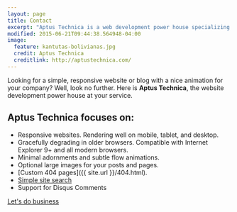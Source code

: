 ```yaml
---
layout: page
title: Contact
excerpt: "Aptus Technica is a web development power house specializing in web animations."
modified: 2015-06-21T09:44:38.564948-04:00
image:
  feature: kantutas-bolivianas.jpg
  credit: Aptus Technica
  creditlink: http://aptustechnica.com/
---
```


Looking for a simple, responsive website or blog with a nice animation for your company? Well, look no further. Here is **Aptus Technica**, the website development power house at your service.

## Aptus Technica focuses on:

* Responsive websites. Rendering well on mobile, tablet, and desktop.
* Gracefully degrading in older browsers. Compatible with Internet Explorer 9+ and all modern browsers.
* Minimal adornments and subtle flow animations.
* Optional large images for your posts and pages.
* [Custom 404 pages]({{ site.url }}/404.html).
* [Simple site search](https://github.com/christian-fei/Simple-Jekyll-Search)
* Support for Disqus Comments

<a markdown="0" href="{{ site.url }}/contact" class="btn">Let's do business</a>

[^1]: Example: *domain.com/category-name/post-title*
